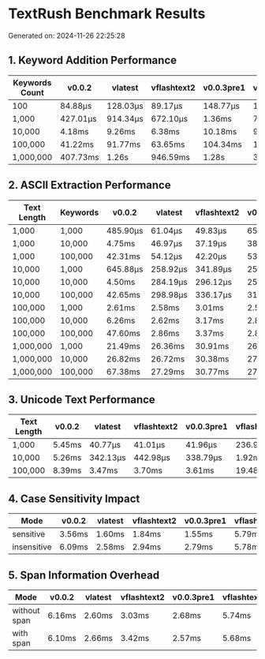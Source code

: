 # TextRush Benchmark Results

Generated on: 2024-11-26 22:25:28

## 1. Keyword Addition Performance

| Keywords Count | v0.0.2 | vlatest | vflashtext2 | v0.0.3pre1 | vflashtext |
|-|-|-|-|-|-|
| 100 | 84.88µs | 128.03µs | 89.17µs | 148.77µs | 12.07ms |
| 1,000 | 427.01µs | 914.34µs | 672.10µs | 1.36ms | 7.55ms |
| 10,000 | 4.18ms | 9.26ms | 6.38ms | 10.18ms | 9.84ms |
| 100,000 | 41.22ms | 91.77ms | 63.65ms | 104.34ms | 165.39ms |
| 1,000,000 | 407.73ms | 1.26s | 946.59ms | 1.28s | 3.06s |

## 2. ASCII Extraction Performance

| Text Length | Keywords | v0.0.2 | vlatest | vflashtext2 | v0.0.3pre1 | vflashtext |
|-|-|-|-|-|-|-|
| 1,000 | 1,000 | 485.90µs | 61.04µs | 49.83µs | 65.09µs | 106.10µs |
| 1,000 | 10,000 | 4.75ms | 46.97µs | 37.19µs | 38.86µs | 115.39µs |
| 1,000 | 100,000 | 42.31ms | 54.12µs | 42.20µs | 53.88µs | 101.09µs |
| 10,000 | 1,000 | 645.88µs | 258.92µs | 341.89µs | 257.02µs | 818.01µs |
| 10,000 | 10,000 | 4.50ms | 284.19µs | 296.12µs | 255.11µs | 877.14µs |
| 10,000 | 100,000 | 42.65ms | 298.98µs | 336.17µs | 318.05µs | 899.08µs |
| 100,000 | 1,000 | 2.61ms | 2.58ms | 3.01ms | 2.57ms | 8.40ms |
| 100,000 | 10,000 | 6.26ms | 2.62ms | 3.17ms | 2.84ms | 5.74ms |
| 100,000 | 100,000 | 47.60ms | 2.86ms | 3.37ms | 2.84ms | 6.04ms |
| 1,000,000 | 1,000 | 21.49ms | 26.36ms | 30.91ms | 26.80ms | 56.31ms |
| 1,000,000 | 10,000 | 26.82ms | 26.72ms | 30.38ms | 27.26ms | 57.31ms |
| 1,000,000 | 100,000 | 67.38ms | 27.29ms | 30.77ms | 27.35ms | 60.44ms |

## 3. Unicode Text Performance

| Text Length | v0.0.2 | vlatest | vflashtext2 | v0.0.3pre1 | vflashtext |
|-|-|-|-|-|-|
| 1,000 | 5.45ms | 40.77µs | 41.01µs | 41.96µs | 236.99µs |
| 10,000 | 5.26ms | 342.13µs | 442.98µs | 338.79µs | 1.92ms |
| 100,000 | 8.39ms | 3.47ms | 3.70ms | 3.61ms | 19.48ms |

## 4. Case Sensitivity Impact

| Mode | v0.0.2 | vlatest | vflashtext2 | v0.0.3pre1 | vflashtext |
|-|-|-|-|-|-|
| sensitive | 3.56ms | 1.60ms | 1.84ms | 1.55ms | 5.79ms |
| insensitive | 6.09ms | 2.58ms | 2.94ms | 2.79ms | 5.78ms |

## 5. Span Information Overhead

| Mode | v0.0.2 | vlatest | vflashtext2 | v0.0.3pre1 | vflashtext |
|-|-|-|-|-|-|
| without span | 6.16ms | 2.60ms | 3.03ms | 2.68ms | 5.74ms |
| with span | 6.10ms | 2.66ms | 3.42ms | 2.57ms | 5.68ms |